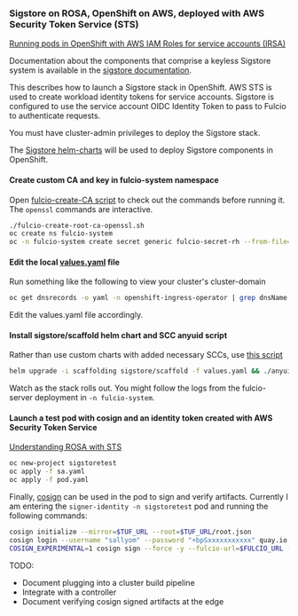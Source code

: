### Sigstore on ROSA, OpenShift on AWS, deployed with AWS Security Token Service (STS)

[Running pods in OpenShift with AWS IAM Roles for service accounts (IRSA)](https://cloud.redhat.com/blog/running-pods-in-openshift-with-aws-iam-roles-for-service-accounts-aka-irsa)

Documentation about the components that comprise a keyless Sigstore system
is available in the [sigstore documentation](https://docs.sigstore.dev/).

This describes how to launch a Sigstore stack in OpenShift.
AWS STS is used to create workload identity tokens for service accounts.
Sigstore is configured to use the service account OIDC Identity Token to pass to Fulcio to authenticate requests.

You must have cluster-admin privileges to deploy the Sigstore stack.

The [Sigstore helm-charts](https://github.com/sigstore/helm-charts) will be used to deploy Sigstore components in OpenShift.

#### Create custom CA and key in fulcio-system namespace

Open [fulcio-create-CA script](./ROSA/fulcio-create-root-ca-openssl.sh) to check out the commands before running it.
The `openssl` commands are interactive.

```bash
./fulcio-create-root-ca-openssl.sh
oc create ns fulcio-system
oc -n fulcio-system create secret generic fulcio-secret-rh --from-file=private=file_ca_key.pem --from-file=public=file_ca_pub.pem --from-file=cert=fulcio-root.pem  --from-literal=password=secure --dry-run=client -o yaml | oc apply -f-
```

#### Edit the local [values.yaml](./ROSA/values.yaml) file

Run something like the following to view your cluster's cluster-domain

```bash
oc get dnsrecords -o yaml -n openshift-ingress-operator | grep dnsName
```
Edit the values.yaml file accordingly.

#### Install sigstore/scaffold helm chart and SCC anyuid script

Rather than use custom charts with added necessary SCCs, use [this script](./anyuid-scc.sh)

```bash
helm upgrade -i scaffolding sigstore/scaffold -f values.yaml && ./anyuid-scc.sh
```

Watch as the stack rolls out.
You might follow the logs from the fulcio-server deployment in `-n fulcio-system`.

#### Launch a test pod with cosign and an identity token created with AWS Security Token Service

[Understanding ROSA with STS](https://docs.openshift.com/rosa/rosa_getting_started/rosa-sts-getting-started-workflow.html)

```bash
oc new-project sigstoretest
oc apply -f sa.yaml
oc apply -f pod.yaml
```

Finally, [cosign](https://github.com/sigstore/cosign) can be used in the pod to sign and verify artifacts.
Currently I am entering the `signer-identity -n sigstoretest` pod and running the following commands:

```bash
cosign initialize --mirror=$TUF_URL --root=$TUF_URL/root.json
cosign login --username "sallyom" --password "+bpSxxxxxxxxxxx" quay.io
COSIGN_EXPERIMENTAL=1 cosign sign --force -y --fulcio-url=$FULCIO_URL --identity-token=$(cat $AWS_WEB_IDENTITY_TOKEN_FILE) --rekor-url=$REKOR_URL quay.io/sallyom/cosign:latest
```

TODO:
* Document plugging into a cluster build pipeline
* Integrate with a controller
* Document verifying cosign signed artifacts at the edge
